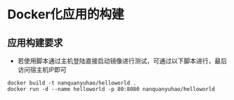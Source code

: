 # Docker化应用的构建

## 应用构建要求
- 若使用脚本通过主机登陆直接启动镜像进行测试，可通过以下脚本进行，最后访问宿主机IP即可
```
docker build -t nanquanyuhao/helloworld .
docker run -d --name helloworld -p 80:8080 nanquanyuhao/helloworld
```
